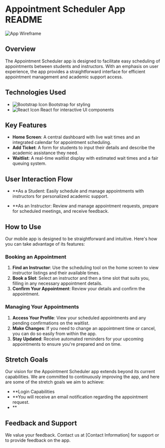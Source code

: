 # Appointment Scheduler App README

![App Wireframe](/Images/Screenshot%202023-11-21%20at%209.57.40%20AM.png)

## Overview

The Appointment Scheduler app is designed to facilitate easy scheduling of appointments between students and instructors. With an emphasis on user experience, the app provides a straightforward interface for efficient appointment management and academic support access.

## Technologies Used

- ![Bootstrap Icon](/Images/bootstrap%20icon.svg) Bootstrap for styling
- ![React Icon](/Images/react%20icon.svg) React for interactive UI components

## Key Features

- **Home Screen**: A central dashboard with live wait times and an integrated calendar for appointment scheduling.
- **Add Ticket**: A form for students to input their details and describe the academic assistance they need.
- **Waitlist**: A real-time waitlist display with estimated wait times and a fair queuing system.

## User Interaction Flow

- **As a Student: Easily schedule and manage appointments with instructors for personalized academic support.

- **As an Instructor: Review and manage appointment requests, prepare for scheduled meetings, and receive feedback.

## How to Use

Our mobile app is designed to be straightforward and intuitive. Here's how you can take advantage of its features:

### Booking an Appointment

1. **Find an Instructor**: Use the scheduling tool on the home screen to view instructor listings and their available times.
2. **Book a Slot**: Select an instructor and then a time slot that suits you, filling in any necessary appointment details.
3. **Confirm Your Appointment**: Review your details and confirm the appointment. 

### Managing Your Appointments

1. **Access Your Profile**: View your scheduled appointments and any pending confirmations on the waitlist.
2. **Make Changes**: If you need to change an appointment time or cancel, you can do so easily from within the app.
3. **Stay Updated**: Receive automated reminders for your upcoming appointments to ensure you're prepared and on time.


## Stretch Goals

Our vision for the Appointment Scheduler app extends beyond its current capabilities. We are committed to continuously improving the app, and here are some of the stretch goals we aim to achieve:

- **Login Capabilities
- **You will receive an email notification regarding the appointment request.
- **


## Feedback and Support

We value your feedback. Contact us at [Contact Information] for support or to provide feedback on the app.

